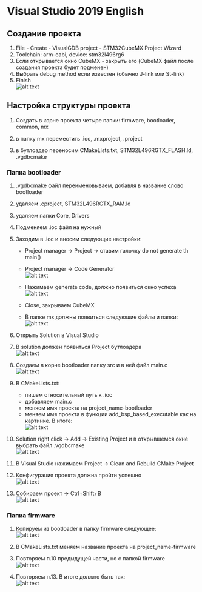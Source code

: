 # Visual Studio 2019 English

## Создание проекта

1. File - Create - VisualGDB project - STM32CubeMX Project Wizard
1. Toolchain: arm-eabi, device: stm32l496rg6
1. Если открывается окно CubeMX - закрыть его (CubeMX файл после создания проекта будет подменен)
1. Выбрать debug method если известен (обычно J-link или St-link)
1. Finish  
![alt text](images/create-vc-project1.png)

## Настройка структуры проекта

1. Создать в корне проекта четыре папки: firmware, bootloader, common, mx

1. в папку mx переместить .ioc, .mxproject, .project

1. в бутлоадер переносим  CMakeLists.txt, STM32L496RGTX_FLASH.ld, .vgdbcmake

### Папка bootloader

1. .vgdbcmake файл переименовываем, добавля в название слово bootloader

1. удаляем .cproject, STM32L496RGTX_RAM.ld

1. удаляем папки Core, Drivers

1. Подменяем .ioc файл на нужный

1. Заходим в .ioc и вносим следующие настройки:
    - Project manager -> Project -> ставим галочку do not generate th main()
    - Project manager -> Code Generator  
    ![alt text](images/create-vc-project2.png)

    - Нажимаем generate code, должно появиться окно успеха  
    ![alt text](images/create-vc-project3.png)

    - Close, закрываем CubeMX

    - В папке mx должны появиться следующие файлы и папки:  
    ![alt text](images/create-vc-project4.png)


1. Открыть Solution в Visual Studio

1. В solution должен появиться Project бутлоадера  
![alt text](images/create-vc-project6.png)
1. Создаем в корне bootloader папку src и в ней файл main.c  
![alt text](images/create-vc-project9.png)
1. В CMakeLists.txt:
    - пишем относительный путь к .ioc
    - добавляем main.c
    - меняем имя проекта на project_name-bootloader
    - меняем имя проекта в функции add_bsp_based_executable как на картинке. В итоге:  
    ![alt text](images/create-vc-project10.png)

1. Solution right click -> Add -> Existing Project и в открывшемся окне выбрать файл .vgdbcmake  
![alt text](images/create-vc-project5.png)

1. В Visual Studio нажимаем Project -> Clean and Rebuild CMake Project

1. Конфигурация проекта должна пройти успешно  
![alt text](images/create-vc-project8.png)

1. Собираем проект -> Ctrl+Shift+B  
![alt text](images/create-vc-project11.png)

### Папка firmware

1. Копируем из bootloader в папку firmware следующее:  
![alt text](images\create-vc-project12.png)

1. В CMakeLists.txt меняем название проекта на project_name-firmware

1. Повторяем п.10 предыдущей части, но с папкой firmware  
![alt text](images\create-vc-project13.png)

1. Повторяем п.13. В итоге должно быть так:  
![alt text](images\create-vc-project14.png)